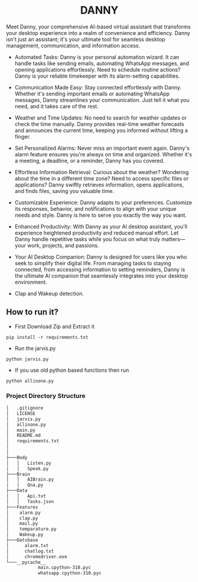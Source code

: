 <h1 align="center"> DANNY </h1>

Meet Danny, your comprehensive AI-based virtual assistant that transforms your desktop experience into a realm of convenience and efficiency. Danny isn't just an assistant; it's your ultimate tool for seamless desktop management, communication, and information access.

- Automated Tasks: Danny is your personal automation wizard. It can handle tasks like sending emails, automating WhatsApp messages, and opening applications effortlessly. Need to schedule routine actions? Danny is your reliable timekeeper with its alarm-setting capabilities.

- Communication Made Easy: Stay connected effortlessly with Danny. Whether it's sending important emails or automating WhatsApp messages, Danny streamlines your communication. Just tell it what you need, and it takes care of the rest.

- Weather and Time Updates: No need to search for weather updates or check the time manually. Danny provides real-time weather forecasts and announces the current time, keeping you informed without lifting a finger.

- Set Personalized Alarms: Never miss an important event again. Danny's alarm feature ensures you're always on time and organized. Whether it's a meeting, a deadline, or a reminder, Danny has you covered.

- Effortless Information Retrieval: Curious about the weather? Wondering about the time in a different time zone? Need to access specific files or applications? Danny swiftly retrieves information, opens applications, and finds files, saving you valuable time.

- Customizable Experience: Danny adapts to your preferences. Customize its responses, behavior, and notifications to align with your unique needs and style. Danny is here to serve you exactly the way you want.

- Enhanced Productivity: With Danny as your AI desktop assistant, you'll experience heightened productivity and reduced manual effort. Let Danny handle repetitive tasks while you focus on what truly matters—your work, projects, and passions.

- Your AI Desktop Companion: Danny is designed for users like you who seek to simplify their digital life. From managing tasks to staying connected, from accessing information to setting reminders, Danny is the ultimate AI companion that seamlessly integrates into your desktop environment.

- Clap and Wakeup detection.




## How to run it?

- First Download Zip and Extract it

```
pip install -r requirements.txt
```

- Run the jarvis.py 

```
python jarvis.py
```

- If you use old python based functions then run 
```
python allinone.py
```

### Project Directory Structure

```bash
│   .gitignore
│   LICENSE
│   jarvis.py
│   allinone.py
│   main.py
│   README.md
│   requirements.txt
│   
│
├───Body
│   │   Listen.py
│   │   Speak.py
├───Brain
│   │   AIBrain.py
│   │   Qna.py
├───Data
│   │   Api.txt
│   │   Tasks.json
├───Features
│    alarm.py
│    clap.py
│    mail.py
│    temparature.py
│    Wakeup.py
├───Datsbase
│      alarm.txt
│      chatlog.txt
│      chromedriver.exe    
└───__pycache__
            main.cpython-310.pyc
            whatsapp.cpython-310.pyc

```